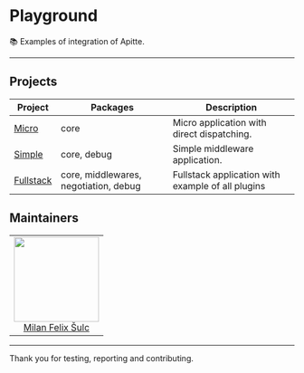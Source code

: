 # Playground

:books: Examples of integration of Apitte.

-----

## Projects

| Project | Packages | Description |
|---------|----------|-------------|
| [Micro](https://github.com/apitte/playground/tree/master/micro) | core | Micro application with direct dispatching. |
| [Simple](https://github.com/apitte/playground/tree/master/simple) | core, debug | Simple middleware application. |
| [Fullstack](https://github.com/apitte/playground/tree/master/fullstack) | core, middlewares, negotiation, debug | Fullstack application with example of all plugins |

## Maintainers

<table>
  <tbody>
    <tr>
      <td align="center">
        <a href="https://github.com/f3l1x">
            <img width="150" height="150" src="https://avatars2.githubusercontent.com/u/538058?v=3&s=150">
        </a>
        </br>
        <a href="https://github.com/f3l1x">Milan Felix Šulc</a>
      </td>
    </tr>
  <tbody>
</table>

---

Thank you for testing, reporting and contributing.
